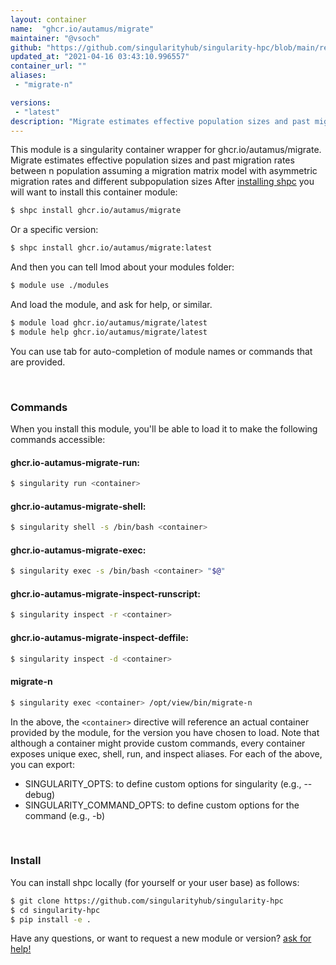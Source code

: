 ```yaml
---
layout: container
name:  "ghcr.io/autamus/migrate"
maintainer: "@vsoch"
github: "https://github.com/singularityhub/singularity-hpc/blob/main/registry/ghcr.io/autamus/migrate/container.yaml"
updated_at: "2021-04-16 03:43:10.996557"
container_url: ""
aliases:
 - "migrate-n"

versions:
 - "latest"
description: "Migrate estimates effective population sizes and past migration rates between n population assuming a migration matrix model with asymmetric migration rates and different subpopulation sizes"
---
```


This module is a singularity container wrapper for ghcr.io/autamus/migrate.
Migrate estimates effective population sizes and past migration rates between n population assuming a migration matrix model with asymmetric migration rates and different subpopulation sizes
After [installing shpc](#install) you will want to install this container module:

```bash
$ shpc install ghcr.io/autamus/migrate
```

Or a specific version:

```bash
$ shpc install ghcr.io/autamus/migrate:latest
```

And then you can tell lmod about your modules folder:

```bash
$ module use ./modules
```

And load the module, and ask for help, or similar.

```bash
$ module load ghcr.io/autamus/migrate/latest
$ module help ghcr.io/autamus/migrate/latest
```

You can use tab for auto-completion of module names or commands that are provided.

<br>

### Commands

When you install this module, you'll be able to load it to make the following commands accessible:

#### ghcr.io-autamus-migrate-run:

```bash
$ singularity run <container>
```

#### ghcr.io-autamus-migrate-shell:

```bash
$ singularity shell -s /bin/bash <container>
```

#### ghcr.io-autamus-migrate-exec:

```bash
$ singularity exec -s /bin/bash <container> "$@"
```

#### ghcr.io-autamus-migrate-inspect-runscript:

```bash
$ singularity inspect -r <container>
```

#### ghcr.io-autamus-migrate-inspect-deffile:

```bash
$ singularity inspect -d <container>
```


#### migrate-n
       
```bash
$ singularity exec <container> /opt/view/bin/migrate-n
```



In the above, the `<container>` directive will reference an actual container provided
by the module, for the version you have chosen to load. Note that although a container
might provide custom commands, every container exposes unique exec, shell, run, and
inspect aliases. For each of the above, you can export:

 - SINGULARITY_OPTS: to define custom options for singularity (e.g., --debug)
 - SINGULARITY_COMMAND_OPTS: to define custom options for the command (e.g., -b)

<br>
  
### Install

You can install shpc locally (for yourself or your user base) as follows:

```bash
$ git clone https://github.com/singularityhub/singularity-hpc
$ cd singularity-hpc
$ pip install -e .
```

Have any questions, or want to request a new module or version? [ask for help!](https://github.com/singularityhub/singularity-hpc/issues)